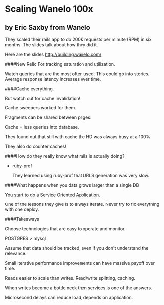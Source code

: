Scaling Wanelo 100x
======
by Eric Saxby from Wanelo
------

They scaled their rails app to do 200K requests per minute (RPM) in six months. The slides talk about how they did it.

Here are the slides http://building.wanelo.com/

####New Relic
For tracking saturation and utilization.

Watch queries that are the most often used. This could go into stories. Average response latency increases over time.

####Cache everything.

But watch out for cache invalidation!

Cache sweepers worked for them.

Fragments can be shared between pages.

Cache = less queries into database.

They found out that still with cache the HD was always busy at a 100%

They also do counter caches!

####How do they really know what rails is actually doing?
* ruby-prof
    
  They learned using ruby-prof that URLS generation was very slow.

####What happens when you data grows larger than a single DB

You start to do a Service Oriented Application.

One of the lessons they give is to always iterate. Never try to fix everything with one deploy.

####Takeaways

Choose technologies that are easy to operate and monitor.

POSTGRES > mysql

Assume that data should be tracked, even if you don't understand the relevance.

Small iterative performance improvements can have massive payoff over time.

Reads easier to scale than writes. Read/write splitting, caching.

When writes become a bottle neck then services is one of the answers.

Microsecond delays can reduce load, depends on application.


